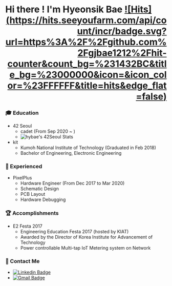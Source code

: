 # Hi there ! I'm Hyeonsik Bae [![Hits]<div align=right>(https://hits.seeyoufarm.com/api/count/incr/badge.svg?url=https%3A%2F%2Fgithub.com%2Fgjbae1212%2Fhit-counter&count_bg=%231432BC&title_bg=%23000000&icon=&icon_color=%23FFFFFF&title=hits&edge_flat=false)](https://hits.seeyoufarm.com)</div>

### 🎓 Education
  - 42 Seoul
    - cadet (From Sep 2020 ~ )
    - ![hybae's 42Seoul Stats](https://badge42.herokuapp.com/api/stats/hybae)
  - kit
    - Kumoh National Institute of Technology (Graduated in Feb 2018)
    - Bachelor of Engineering, Electronic Engineering

### 🔭 Experienced
  - PixelPlus
    - Hardware Engineer (From Dec 2017 to Mar 2020)
    - Schematic Design
    - PCB Layout
    - Hardware Debugging

### 🏆 Accomplishments
  - E2 Festa 2017
    - Engineering Education Festa 2017 (hosted by KIAT)
    - Awarded by the Director of Korea Institute for Advancement of Technology
    - Power controllable Multi-tap IoT Metering system on Network

### 👋 Contact Me
  - [![Linkedin Badge](https://img.shields.io/badge/-LinkedIn-blue?style=flat-square&logo=Linkedin&logoColor=white&link=https://www.linkedin.com/in/hyeonsik-bae-a4b864176/)](https://www.linkedin.com/in/hyeonsik-bae-a4b864176/) 
  - [![Gmail Badge](https://img.shields.io/badge/-Gmail-d14836?style=flat-square&logo=Gmail&logoColor=white&link=mailto:hyeonsik12@gmail.com)](mailto:hyeonsik12@gmail.com)
<!--
- 🌱 I’m currently learning ...
- 👯 I’m looking to collaborate on ...
- 🤔 I’m looking for help with ...
- 💬 Ask me about ...
- 📫 How to reach me: ...
- 😄 Pronouns: ...
- ⚡ Fun fact: ...
-->
